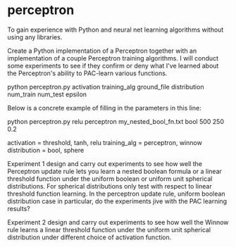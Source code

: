 # perceptron
To gain experience with Python and neural net learning algorithms without using any libraries.

Create a Python implementation of a Perceptron together with an implementation of a couple Perceptron training algorithms. I will conduct some experiments to see if they confirm or deny what I've learned about the Perceptron's ability to PAC-learn various functions.

python perceptron.py activation training_alg ground_file distribution num_train num_test epsilon

Below is a concrete example of filling in the parameters in this line:

python perceptron.py relu perceptron my_nested_bool_fn.txt bool 500 250 0.2

activation = threshold, tanh, relu
training_alg = perceptron, winnow
distribution = bool, sphere

Experiment 1
design and carry out experiments to see how well the Perceptron update rule lets you learn a nested boolean formula or a linear threshold function under the uniform boolean or uniform unit spherical distributions. For spherical distributions only test with respect to linear threshold function learning. In the perceptron update rule, uniform boolean distribution case in particular, do the experiments jive with the PAC learning results? 

Experiment 2
design and carry out experiments to see how well the Winnow rule learns a linear threshold function under the uniform unit spherical distribution under different choice of activation function.
